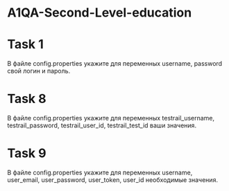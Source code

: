 # A1QA-Second-Level-education
# Task 1
В файле config.properties укажите для переменных username, password свой логин и пароль.

# Task 8
В файле config.properties укажите для переменных testrail_username, testrail_password, testrail_user_id, testrail_test_id ваши значения.

# Task 9
В файле config.properties укажите для переменных username, user_email, user_password, user_token, user_id необходимые значения.
